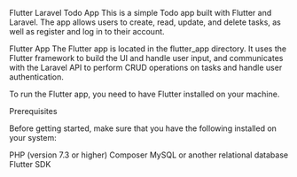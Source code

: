 Flutter Laravel Todo App
This is a simple Todo app built with Flutter and Laravel. The app allows users to create, read, update, and delete tasks, as well as register and log in to their account.

Flutter App
The Flutter app is located in the flutter_app directory. It uses the Flutter framework to build the UI and handle user input, and communicates with the Laravel API to perform CRUD operations on tasks and handle user authentication.

To run the Flutter app, you need to have Flutter installed on your machine. 


Prerequisites

Before getting started, make sure that you have the following installed on your system:

PHP (version 7.3 or higher)
Composer
MySQL or another relational database
Flutter SDK
